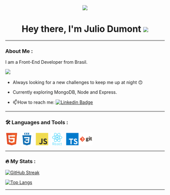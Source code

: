 
<div id="header" align="center">
  <img src="https://media.giphy.com/media/dtra4r7NXUlI5XRfOR/giphy.gif" width="100"/>

<h1>
  Hey there, I'm Julio Dumont
  <img src="https://media.giphy.com/media/hvRJCLFzcasrR4ia7z/giphy.gif" width="30px"/>
</h1>
</div>


---

### About Me :

I am a Front-End Developer from Brasil.

<div align="left">
  <img src="https://media.giphy.com/media/scZPhLqaVOM1qG4lT9/giphy.gif" width="100" height="auto"/>  
</div>  

-  Always looking for a new challenges to keep me up at night :upside_down_face:

-  Currently exploring MongoDB, Node and Express.

- :mailbox:How to reach me: [![Linkedin Badge](https://img.shields.io/badge/-juliodumont-blue?style=flat&logo=Linkedin&logoColor=white)](https://www.linkedin.com/in/julio-dumont/)

--- 

### :hammer_and_wrench: Languages and Tools :

<div>
  <img  src="https://github.com/devicons/devicon/blob/master/icons/html5/html5-original.svg" title="HTML5" alt="HTML" width="40" height="40"/>&nbsp;
  <img  src="https://github.com/devicons/devicon/blob/master/icons/css3/css3-plain-wordmark.svg"  title="CSS3" alt="CSS" width="40" height="40"/>&nbsp;
  <img  src="https://github.com/devicons/devicon/blob/master/icons/javascript/javascript-original.svg" title="JavaScript" alt="JavaScript" width="40" height="40"/>&nbsp;
  <img  src="https://github.com/devicons/devicon/blob/master/icons/react/react-original-wordmark.svg" title="React" alt="React" width="40" height="40"/>&nbsp;
  <img  src="https://github.com/devicons/devicon/blob/master/icons/typescript/typescript-original.svg" title="TypeScript" **alt="TypeScript" width="40" height="40"/>
  <img  src="https://github.com/devicons/devicon/blob/master/icons/git/git-original-wordmark.svg" title="Git" **alt="Git" width="40" height="40"/>
</div>

---

### :fire: My Stats :

[![GitHub Streak](http://github-readme-streak-stats.herokuapp.com?user=juliodumont&theme=tokyonight)](https://git.io/streak-stats)

[![Top Langs](https://github-readme-stats.vercel.app/api/top-langs/?username=juliodumont&show_icons=true&count_private=true&layout=compact&theme=tokyonight)](https://github.com/anuraghazra/github-readme-stats)

---
